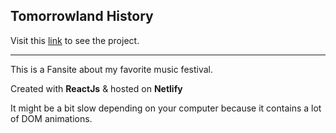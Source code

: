 ## Tomorrowland History

Visit this [link](https://tml-history.netlify.app/) to see the project.

---

This is a Fansite about my favorite music festival.

Created with **ReactJs** & hosted on **Netlify**

It might be a bit slow depending on your computer because it contains a lot of DOM animations.

